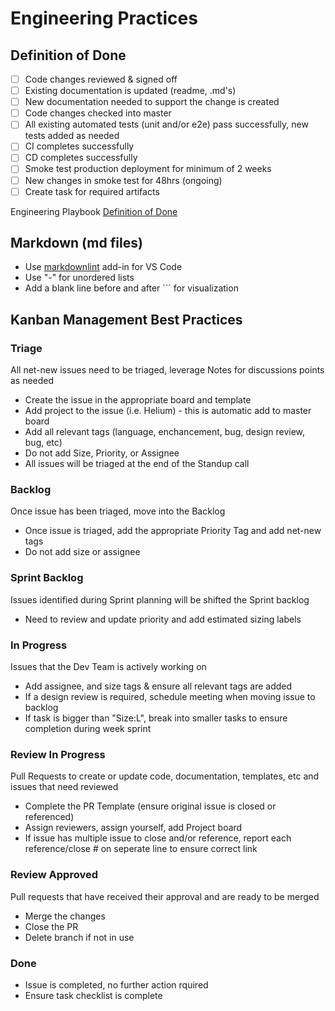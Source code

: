 # Engineering Practices

## Definition of Done

- [ ] Code changes reviewed & signed off
- [ ] Existing documentation is updated (readme, .md's)
- [ ] New documentation needed to support the change is created
- [ ] Code changes checked into master
- [ ] All existing automated tests (unit and/or e2e) pass successfully, new tests added as needed
- [ ] CI completes successfully
- [ ] CD completes successfully
- [ ] Smoke test production deployment for minimum of 2 weeks
- [ ] New changes in smoke test for 48hrs (ongoing)
- [ ] Create task for required artifacts

Engineering Playbook [Definition of Done](https://github.com/microsoft/code-with-engineering-playbook/blob/master/team-agreements/definition-of-done/readme.md)

## Markdown (md files)

- Use [markdownlint](https://marketplace.visualstudio.com/items?itemName=DavidAnson.vscode-markdownlint) add-in for VS Code
- Use "-" for unordered lists
- Add a blank line before and after ``` for visualization

## Kanban Management Best Practices

### Triage

All net-new issues need to be triaged, leverage Notes for discussions points as needed

- Create the issue in the appropriate board and template
- Add project to the issue (i.e. Helium) - this is automatic add to master board
- Add all relevant tags (language, enchancement, bug, design review, bug, etc)
- Do not add Size, Priority, or Assignee
- All issues will be triaged at the end of the Standup call

### Backlog

Once issue has been triaged, move into the Backlog

- Once issue is triaged, add the appropriate Priority Tag and add net-new tags
- Do not add size or assignee

### Sprint Backlog

Issues identified during Sprint planning will be shifted the Sprint backlog

- Need to review and update priority and add estimated sizing labels

### In Progress

Issues that the Dev Team is actively working on

- Add assignee, and size tags & ensure all relevant tags are added
- If a design review is required, schedule meeting when moving issue to backlog
- If task is bigger than "Size:L", break into smaller tasks to ensure completion during week sprint

### Review In Progress

Pull Requests to create or update code, documentation, templates, etc and issues that need reviewed

- Complete the PR Template (ensure original issue is closed or referenced)
- Assign reviewers, assign yourself, add Project board
- If issue has multiple issue to close and/or reference, report each reference/close # on seperate line to ensure correct link

### Review Approved

Pull requests that have received their approval and are ready to be merged

- Merge the changes
- Close the PR
- Delete branch if not in use

### Done

- Issue is completed, no further action rquired
- Ensure task checklist is complete
